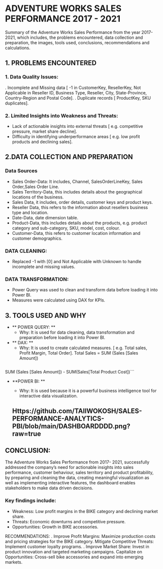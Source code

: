 # ADVENTURE WORKS SALES PERFORMANCE 2017 - 2021
Summary of the Adventure Works Sales Performance from the year 2017- 2021, which includes, the problems encountered, data collection and preparation, the images, tools used, conclusions, recommendations and calculations.
## 1.	PROBLEMS ENCOUNTERED
### 1.	Data Quality Issues:
. Incomplete and Missing data [ -1 in CustomerKey, ResellerKey, Not Applicable in Reseller ID, Business Type, Reseller, City, State-Province, Country-Region and Postal Code].
. Duplicate records [ ProductKey, SKU duplicates].
### 2.	Limited Insights into Weakness and Threats:
- Lack of actionable insights into external threats [ e.g. competitive pressure,                         market share decline].
- Difficulty in identifying underperformance areas [ e.g. low profit products and declining sales].
## 2.DATA COLLECTION AND PREPARATION
### Data Sources
- Sales Order-Data: It includes, Channel, SalesOrderLineKey, Sales Order,Sales Order Line.
- Sales Territory-Data, this includes details about the geographical locations of the business.
- Sales Data, it includes, order details, customer keys and product keys.
- Reseller Data, this refers to the information about resellers business type and location.
- Date-Data, date dimension table.
- Product-Data, this includes details about the products, e.g. product category and sub-category, SKU, model, cost, colour.
- Customer-Data, this refers to customer location information and customer demographics.

### DATA CLEANING:
- Replaced -1 with [0] and Not Applicable with Unknown to handle incomplete and missing values.

### DATA TRANSFORMATION:
- Power Query was used to clean and transform data before loading it into Power BI.
- Measures were calculated using DAX for KPIs.

## 3. TOOLS USED AND WHY
   - ** POWER QUERY: **
      - Why: It is used for data cleaning, data transformation and preparation before loading it into Power BI.
- ** DAX: **
     - Why: It is used to create calculated measures. [ e.g. Total sales, Profit Margin, Total Order]. Total Sales = SUM (Sales [Sales Amount])
       ```          Profit Margin = 
SUM (Sales [Sales Amount]) - SUM(Sales[Total Product Cost])```

- **POWER BI: **
     - Why: It is used because it is a powerful business intelligence tool for interactive data visualization.

  ## Https://github.com/TAIIWOKOSH/SALES-PERFORMANCE-ANALYTICS-PBI/blob/main/DASHBOARDDDD.png?raw=true

## CONCLUSION:
The Adventure Works Sales Performance from 2017- 2021, successfully addressed the company’s need for actionable insights into sales performance, customer behaviour, sales territory and product profitability, by preparing and cleaning the data, creating meaningful visualization as well as implementing interactive features, the dashboard enables stakeholders to make data driven decisions.
### Key findings include: 
-  Weakness: Low profit margins in the BIKE category and declining market share.
-  Threats: Economic downturns and competitive pressure.
- Opportunities: Growth in BIKE accessories.

RECOMMENDATIONS:
. Improve Profit Margins: Maximize production costs and pricing strategies for the BIKE category.
Mitigate Competitive Threats: Implement customer loyalty programs.
. Improve Market Share: Invest in product innovation and targeted marketing campaigns.
Capitalize on Opportunities: Cross-sell bike accessories and expand into emerging markets.

      
